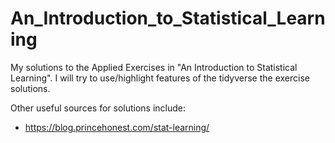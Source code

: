 # An_Introduction_to_Statistical_Learning
My solutions to the Applied Exercises in "An Introduction to Statistical Learning". I will try to use/highlight features of the tidyverse the exercise solutions.

Other useful sources for solutions include:
- https://blog.princehonest.com/stat-learning/
